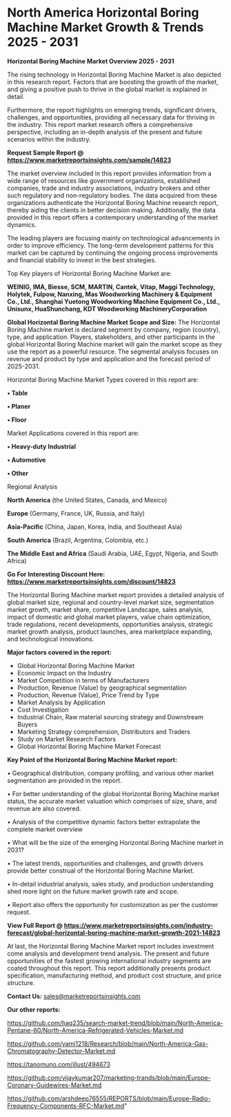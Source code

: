 # North America Horizontal Boring Machine Market Growth & Trends 2025 - 2031

<Strong> Horizontal Boring Machine Market Overview 2025 - 2031</strong>

The rising technology in Horizontal Boring Machine Market is also depicted in this research report. Factors that are boosting the growth of the market, and giving a positive push to thrive in the global market is explained in detail.

Furthermore, the report highlights on emerging trends, significant drivers, challenges, and opportunities, providing all necessary data for thriving in the industry. This report market research offers a comprehensive perspective, including an in-depth analysis of the present and future scenarios within the industry.

<strong>Request Sample Report @ <a href=https://www.marketreportsinsights.com/sample/14823>https://www.marketreportsinsights.com/sample/14823</a></strong>

The market overview included in this report provides information from a wide range of resources like government organizations, established companies, trade and industry associations, industry brokers and other such regulatory and non-regulatory bodies. The data acquired from these organizations authenticate the Horizontal Boring Machine research report, thereby aiding the clients in better decision making. Additionally, the data provided in this report offers a contemporary understanding of the market dynamics.

The leading players are focusing mainly on technological advancements in order to improve efficiency. The long-term development patterns for this market can be captured by continuing the ongoing process improvements and financial stability to invest in the best strategies.

Top Key players of Horizontal Boring Machine Market are:

<strong>WEINIG, IMA, Biesse, SCM, MARTIN, Cantek, Vitap, Maggi Technology, Holytek, Fulpow, Nanxing, Mas Woodworking Machinery & Equipment Co., Ltd., Shanghai Yuetong Woodworking Machine Equipment Co., Ltd., Unisunx, HuaShunchang, KDT Woodworking MachineryCorporation</strong>

<strong><b>Global Horizontal Boring Machine Market Scope and Size:</b></strong>
The Horizontal Boring Machine market is declared segment by company, region (country), type, and application. Players, stakeholders, and other participants in the global Horizontal Boring Machine market will gain the market scope as they use the report as a powerful resource. The segmental analysis focuses on revenue and product by type and application and the forecast period of 2025-2031.

Horizontal Boring Machine Market Types covered in this report are:

<strong>• Table

• Planer

• Floor</strong>

Market Applications covered in this report are:

<strong>• Heavy-duty Industrial

• Automotive

• Other</strong> 

Regional Analysis

<strong>North America</strong> (the United States, Canada, and Mexico)

<strong>Europe</strong> (Germany, France, UK, Russia, and Italy)

<strong>Asia-Pacific</strong> (China, Japan, Korea, India, and Southeast Asia)

<strong>South America</strong> (Brazil, Argentina, Colombia, etc.)

<strong>The Middle East and Africa</strong> (Saudi Arabia, UAE, Egypt, Nigeria, and South Africa)

<strong>Go For Interesting Discount Here: <a href=https://www.marketreportsinsights.com/discount/14823>https://www.marketreportsinsights.com/discount/14823</a></strong>

The Horizontal Boring Machine market report provides a detailed analysis of global market size, regional and country-level market size, segmentation market growth, market share, competitive Landscape, sales analysis, impact of domestic and global market players, value chain optimization, trade regulations, recent developments, opportunities analysis, strategic market growth analysis, product launches, area marketplace expanding, and technological innovations.

<strong><b>Major factors covered in the report:</b></strong>
<ul>
  <li>Global Horizontal Boring Machine Market </li>
  <li>Economic Impact on the Industry</li>
  <li>Market Competition in terms of Manufacturers</li>
  <li>Production, Revenue (Value) by geographical segmentation</li>
  <li>Production, Revenue (Value), Price Trend by Type</li>
  <li>Market Analysis by Application</li>
  <li>Cost Investigation</li>
  <li>Industrial Chain, Raw material sourcing strategy and Downstream Buyers</li>
  <li>Marketing Strategy comprehension, Distributors and Traders</li>
  <li>Study on Market Research Factors</li>
  <li>Global Horizontal Boring Machine Market Forecast</li>
</ul>

<strong><b>Key Point of the Horizontal Boring Machine Market report:</b></strong>

• Geographical distribution, company profiling, and various other market segmentation are provided in the report.

• For better understanding of the global Horizontal Boring Machine market status, the accurate market valuation which comprises of size, share, and revenue are also covered.

• Analysis of the competitive dynamic factors better extrapolate the complete market overview

• What will be the size of the emerging Horizontal Boring Machine market in 2031?

• The latest trends, opportunities and challenges, and growth drivers provide better construal of the Horizontal Boring Machine Market.

• In-detail industrial analysis, sales study, and production understanding shed more light on the future market growth rate and scope.

• Report also offers the opportunity for customization as per the customer request.

<strong><b>View Full Report @ <a href=https://www.marketreportsinsights.com/industry-forecast/global-horizontal-boring-machine-market-growth-2021-14823>https://www.marketreportsinsights.com/industry-forecast/global-horizontal-boring-machine-market-growth-2021-14823</a></b></strong>


At last, the Horizontal Boring Machine Market report includes investment come analysis and development trend analysis. The present and future opportunities of the fastest growing international industry segments are coated throughout this report. This report additionally presents product specification, manufacturing method, and product cost structure, and price structure.

<strong>Contact Us:</strong>
sales@marketreportsinsights.com

<strong>Our other reports:</strong>

<a href=https://github.com/haq235/search-market-trend/blob/main/North-America-Pentane-60/North-America-Refrigerated-Vehicles-Market.md>https://github.com/haq235/search-market-trend/blob/main/North-America-Pentane-60/North-America-Refrigerated-Vehicles-Market.md</a>

<a href=https://github.com/yami1218/Research/blob/main/North-America-Gas-Chromatography-Detector-Market.md>https://github.com/yami1218/Research/blob/main/North-America-Gas-Chromatography-Detector-Market.md</a>

<a href=https://tanomuno.com/illust/494673>https://tanomuno.com/illust/494673</a>

<a href=https://github.com/vijaykumar207/marketing-trands/blob/main/Europe-Coronary-Guidewires-Market.md>https://github.com/vijaykumar207/marketing-trands/blob/main/Europe-Coronary-Guidewires-Market.md</a>

<a href=https://github.com/arshdeep76555/REPORTS/blob/main/Europe-Radio-Frequency-Components-RFC-Market.md>https://github.com/arshdeep76555/REPORTS/blob/main/Europe-Radio-Frequency-Components-RFC-Market.md</a>"
